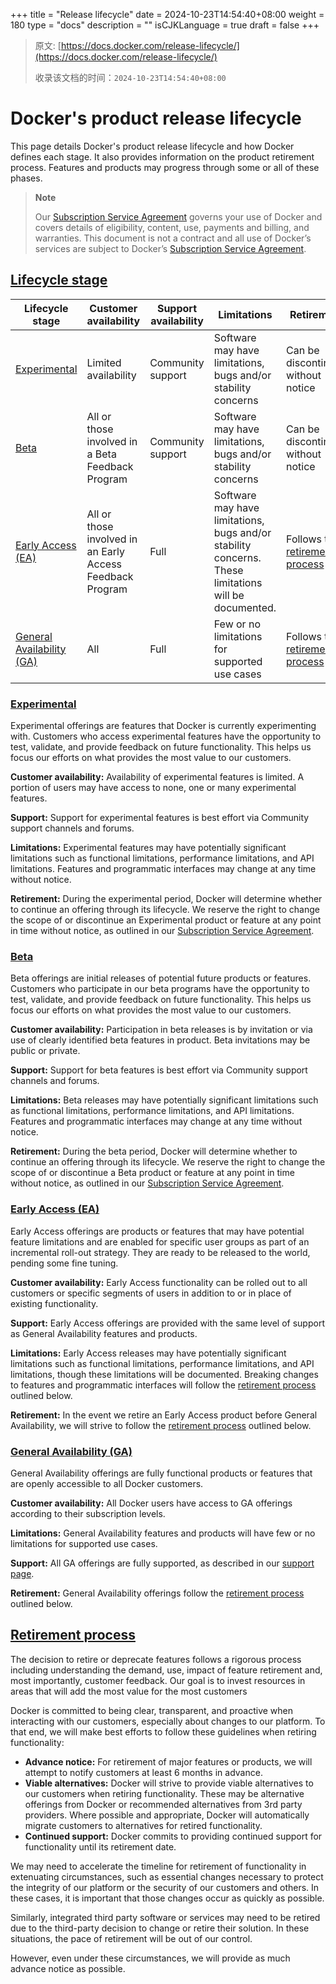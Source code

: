 +++
title = "Release lifecycle"
date = 2024-10-23T14:54:40+08:00
weight = 180
type = "docs"
description = ""
isCJKLanguage = true
draft = false
+++

> 原文: [https://docs.docker.com/release-lifecycle/](https://docs.docker.com/release-lifecycle/)
>
> 收录该文档的时间：`2024-10-23T14:54:40+08:00`

# Docker's product release lifecycle

This page details Docker's product release lifecycle and how Docker defines each stage. It also provides information on the product retirement process. Features and products may progress through some or all of these phases.

> **Note**
>
> 
>
> Our [Subscription Service Agreement](https://www.docker.com/legal/docker-subscription-service-agreement) governs your use of Docker and covers details of eligibility, content, use, payments and billing, and warranties. This document is not a contract and all use of Docker’s services are subject to Docker’s [Subscription Service Agreement](https://www.docker.com/legal/docker-subscription-service-agreement).

## [Lifecycle stage](https://docs.docker.com/release-lifecycle/#lifecycle-stage)

| Lifecycle stage                                              | Customer availability                                     | Support availability | Limitations                                                  | Retirement                                                   |
| ------------------------------------------------------------ | --------------------------------------------------------- | -------------------- | ------------------------------------------------------------ | ------------------------------------------------------------ |
| [Experimental](https://docs.docker.com/release-lifecycle/#experimental) | Limited availability                                      | Community support    | Software may have limitations, bugs and/or stability concerns | Can be discontinued without notice                           |
| [Beta](https://docs.docker.com/release-lifecycle/#beta)      | All or those involved in a Beta Feedback Program          | Community support    | Software may have limitations, bugs and/or stability concerns | Can be discontinued without notice                           |
| [Early Access (EA)](https://docs.docker.com/release-lifecycle/#early-access-ea) | All or those involved in an Early Access Feedback Program | Full                 | Software may have limitations, bugs and/or stability concerns. These limitations will be documented. | Follows the [retirement process](https://docs.docker.com/release-lifecycle/#retirement-process) |
| [General Availability (GA)](https://docs.docker.com/release-lifecycle/#general-availability-ga) | All                                                       | Full                 | Few or no limitations for supported use cases                | Follows the [retirement process](https://docs.docker.com/release-lifecycle/#retirement-process) |

### [Experimental](https://docs.docker.com/release-lifecycle/#experimental)

Experimental offerings are features that Docker is currently experimenting with. Customers who access experimental features have the opportunity to test, validate, and provide feedback on future functionality. This helps us focus our efforts on what provides the most value to our customers.

**Customer availability:** Availability of experimental features is limited. A portion of users may have access to none, one or many experimental features.

**Support:** Support for experimental features is best effort via Community support channels and forums.

**Limitations:** Experimental features may have potentially significant limitations such as functional limitations, performance limitations, and API limitations. Features and programmatic interfaces may change at any time without notice.

**Retirement:** During the experimental period, Docker will determine whether to continue an offering through its lifecycle. We reserve the right to change the scope of or discontinue an Experimental product or feature at any point in time without notice, as outlined in our [Subscription Service Agreement](https://www.docker.com/legal/docker-subscription-service-agreement).

### [Beta](https://docs.docker.com/release-lifecycle/#beta)

Beta offerings are initial releases of potential future products or features. Customers who participate in our beta programs have the opportunity to test, validate, and provide feedback on future functionality. This helps us focus our efforts on what provides the most value to our customers.

**Customer availability:** Participation in beta releases is by invitation or via use of clearly identified beta features in product. Beta invitations may be public or private.

**Support:** Support for beta features is best effort via Community support channels and forums.

**Limitations:** Beta releases may have potentially significant limitations such as functional limitations, performance limitations, and API limitations. Features and programmatic interfaces may change at any time without notice.

**Retirement:** During the beta period, Docker will determine whether to continue an offering through its lifecycle. We reserve the right to change the scope of or discontinue a Beta product or feature at any point in time without notice, as outlined in our [Subscription Service Agreement](https://www.docker.com/legal/docker-subscription-service-agreement).

### [Early Access (EA)](https://docs.docker.com/release-lifecycle/#early-access-ea)

Early Access offerings are products or features that may have potential feature limitations and are enabled for specific user groups as part of an incremental roll-out strategy. They are ready to be released to the world, pending some fine tuning.

**Customer availability:** Early Access functionality can be rolled out to all customers or specific segments of users in addition to or in place of existing functionality.

**Support:** Early Access offerings are provided with the same level of support as General Availability features and products.

**Limitations:** Early Access releases may have potentially significant limitations such as functional limitations, performance limitations, and API limitations, though these limitations will be documented. Breaking changes to features and programmatic interfaces will follow the [retirement process](https://docs.docker.com/release-lifecycle/#retirement-process) outlined below.

**Retirement:** In the event we retire an Early Access product before General Availability, we will strive to follow the [retirement process](https://docs.docker.com/release-lifecycle/#retirement-process) outlined below.

### [General Availability (GA)](https://docs.docker.com/release-lifecycle/#general-availability-ga)

General Availability offerings are fully functional products or features that are openly accessible to all Docker customers.

**Customer availability:** All Docker users have access to GA offerings according to their subscription levels.

**Limitations:** General Availability features and products will have few or no limitations for supported use cases.

**Support:** All GA offerings are fully supported, as described in our [support page](https://www.docker.com/support/).

**Retirement:** General Availability offerings follow the [retirement process](https://docs.docker.com/release-lifecycle/#retirement-process) outlined below.

## [Retirement process](https://docs.docker.com/release-lifecycle/#retirement-process)

The decision to retire or deprecate features follows a rigorous process including understanding the demand, use, impact of feature retirement and, most importantly, customer feedback. Our goal is to invest resources in areas that will add the most value for the most customers

Docker is committed to being clear, transparent, and proactive when interacting with our customers, especially about changes to our platform. To that end, we will make best efforts to follow these guidelines when retiring functionality:

- **Advance notice:** For retirement of major features or products, we will attempt to notify customers at least 6 months in advance.
- **Viable alternatives:** Docker will strive to provide viable alternatives to our customers when retiring functionality. These may be alternative offerings from Docker or recommended alternatives from 3rd party providers. Where possible and appropriate, Docker will automatically migrate customers to alternatives for retired functionality.
- **Continued support:** Docker commits to providing continued support for functionality until its retirement date.

We may need to accelerate the timeline for retirement of functionality in extenuating circumstances, such as essential changes necessary to protect the integrity of our platform or the security of our customers and others. In these cases, it is important that those changes occur as quickly as possible.

Similarly, integrated third party software or services may need to be retired due to the third-party decision to change or retire their solution. In these situations, the pace of retirement will be out of our control.

However, even under these circumstances, we will provide as much advance notice as possible.
